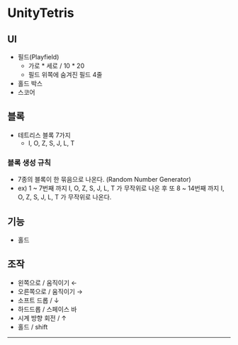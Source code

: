 # UnityTetris

## UI
 - 필드(Playfield)
    - 가로 * 세로 / 10 * 20
    - 필드 위쪽에 숨겨진 필드 4줄
 - 홀드 박스
 - 스코어
## 블록
 - 테트리스 블록 7가지 
    - I, O, Z, S, J, L, T 
### 블록 생성 규칙
 - 7종의 블록이 한 묶음으로 나온다. (Random Number Generator)
 - ex) 1 ~ 7번째 까지 I, O, Z, S, J, L, T 가 무작위로 나온 후 또 8 ~ 14번째 까지 I, O, Z, S, J, L, T 가 무작위로 나온다.
## 기능
 - 홀드
## 조작
 - 왼쪽으로 / 움직이기 ←
 - 오른쪽으로 / 움직이기 →
 - 소프트 드롭 / ↓
 - 하드드롭 / 스페이스 바
 - 시계 방향 회전 / ↑
 - 홀드 / shift
 ---